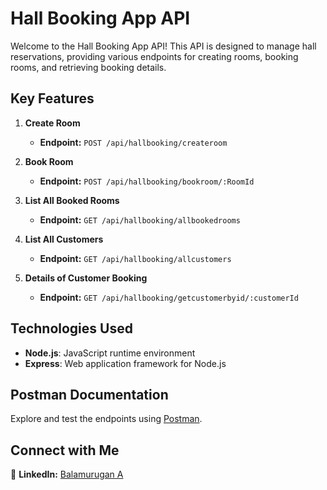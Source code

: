 #  Hall Booking App API

Welcome to the Hall Booking App API! This API is designed to manage hall reservations, providing various endpoints for creating rooms, booking rooms, and retrieving booking details.

##  Key Features

1. **Create Room**
   - **Endpoint:** `POST /api/hallbooking/createroom`

2. **Book Room**
   - **Endpoint:** `POST /api/hallbooking/bookroom/:RoomId`

3. **List All Booked Rooms**
   - **Endpoint:** `GET /api/hallbooking/allbookedrooms`

4. **List All Customers**
   - **Endpoint:** `GET /api/hallbooking/allcustomers`

5. **Details of Customer Booking**
   - **Endpoint:** `GET /api/hallbooking/getcustomerbyid/:customerId`

## Technologies Used

- **Node.js**: JavaScript runtime environment
- **Express**: Web application framework for Node.js

## Postman Documentation

Explore and test the endpoints using [Postman](https://documenter.getpostman.com/view/37039136/2sA3s7i8my#intro).

##  Connect with Me

💼 **LinkedIn:** [Balamurugan A](https://www.linkedin.com/in/dinesh-kumar-2565191b4/)